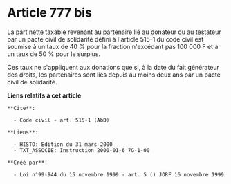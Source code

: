 # Article 777 bis

La part nette taxable revenant au partenaire lié au donateur ou au testateur par un pacte civil de solidarité défini à
l'article 515-1 du code civil est soumise à un taux de 40 % pour la fraction n'excédant pas 100 000 F et à un taux de 50 %
pour le surplus.

Ces taux ne s'appliquent aux donations que si, à la date du fait générateur des droits, les partenaires sont liés depuis au
moins deux ans par un pacte civil de solidarité.

**Liens relatifs à cet article**

	**Cite**:

	  - Code civil - art. 515-1 (AbD)

	**Liens**:

	  - HISTO: Edition du 31 mars 2000
	  - TXT_ASSOCIE: Instruction 2000-01-6 7G-1-00

	**Créé par**:

	  - Loi n°99-944 du 15 novembre 1999 - art. 5 () JORF 16 novembre 1999
